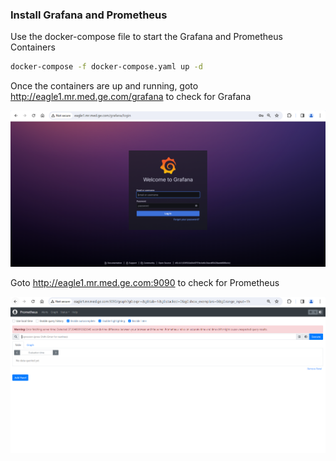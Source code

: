### Install Grafana and Prometheus
Use the docker-compose file to start the Grafana and Prometheus Containers
```sh
docker-compose -f docker-compose.yaml up -d
```
Once the containers are up and running, goto http://eagle1.mr.med.ge.com/grafana to check for Grafana

<img src="doc/Grafana-Login.PNG">

Goto http://eagle1.mr.med.ge.com:9090 to check for Prometheus

<img src="doc/Prometheus.PNG">
